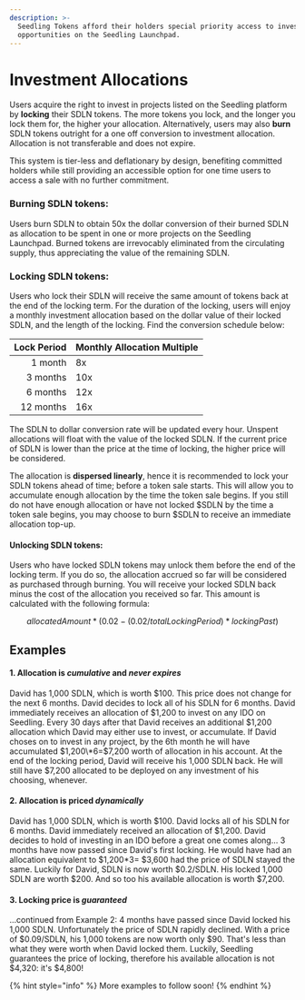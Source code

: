 ```yaml
---
description: >-
  Seedling Tokens afford their holders special priority access to investment
  opportunities on the Seedling Launchpad.
---
```


# Investment Allocations

Users acquire the right to invest in projects listed on the Seedling platform by **locking** their SDLN tokens. The more tokens you lock, and the longer you lock them for, the higher your allocation. Alternatively, users may also **burn** SDLN tokens outright for a one off conversion to investment allocation. Allocation is not transferable and does not expire.

This system is tier-less and deflationary by design, benefiting committed holders while still providing an accessible option for one time users to access a sale with no further commitment.

### Burning SDLN tokens:

Users burn SDLN to obtain 50x the dollar conversion of their burned SDLN as allocation to be spent in one or more projects on the Seedling Launchpad. Burned tokens are irrevocably eliminated from the circulating supply, thus appreciating the value of the remaining SDLN.

### Locking SDLN tokens:

Users who lock their SDLN will receive the same amount of tokens back at the end of the locking term. For the duration of the locking, users will enjoy a monthly investment allocation based on the dollar value of their locked SDLN, and the length of the locking. Find the conversion schedule below:

| Lock Period | Monthly Allocation Multiple |
| ----------: | --------------------------- |
|     1 month | 8x                          |
|    3 months | 10x                         |
|    6 months | 12x                         |
|   12 months | 16x                         |

The SDLN to dollar conversion rate will be updated every hour. Unspent allocations will float with the value of the locked SDLN. If the current price of SDLN is lower than the price at the time of locking, the higher price will be considered.

The allocation is **dispersed linearly**, hence it is recommended to lock your SDLN tokens ahead of time; before a token sale starts. This will allow you to accumulate enough allocation by the time the token sale begins. If you still do not have enough allocation or have not locked $SDLN by the time a token sale begins, you may choose to burn $SDLN to receive an immediate allocation top-up.



#### Unlocking SDLN tokens:

Users who have locked SDLN tokens may unlock them before the end of the locking term. If you do so, the allocation accrued so far will be considered as purchased through burning. You will receive your locked SDLN back minus the cost of the allocation you received so far. This amount is calculated with the following formula:

$$
allocatedAmount * ( 0.02 - ( 0.02 / totalLockingPeriod ) * lockingPast )
$$

## Examples

#### 1. Allocation is _cumulative_ and _never expires_

David has 1,000 SDLN, which is worth $100. This price does not change for the next 6 months. David decides to lock all of his SDLN for 6 months. David immediately receives an allocation of $1,200 to invest on any IDO on Seedling. Every 30 days after that David receives an additional $1,200 allocation which David may either use to invest, or accumulate. If David choses on to invest in any project, by the 6th month he will have accumulated $1,200\*6=$7,200 worth of allocation in his account. At the end of the locking period, David will receive his 1,000 SDLN back. He will still have $7,200 allocated to be deployed on any investment of his choosing, whenever.

#### 2. Allocation is priced _dynamically_

David has 1,000 SDLN, which is worth $100. David locks all of his SDLN for 6 months. David immediately received an allocation of $1,200. David decides to hold of investing in an IDO before a great one comes along... 3 months have now passed since David's first locking. He would have had an allocation equivalent to $1,200\*3= $3,600 had the price of SDLN stayed the same. Luckily for David, SDLN is now worth $0.2/SDLN. His locked 1,000 SDLN are worth $200. And so too his available allocation is worth $7,200.

#### 3. Locking price is _guaranteed_

...continued from Example 2: 4 months have passed since David locked his 1,000 SDLN. Unfortunately the price of SDLN rapidly declined. With a price of $0.09/SDLN, his 1,000 tokens are now worth only $90. That's less than what they were worth when David locked them. Luckily, Seedling guarantees the price of locking, therefore his available allocation is not $4,320: it's $4,800!

{% hint style="info" %}
More examples to follow soon!
{% endhint %}
